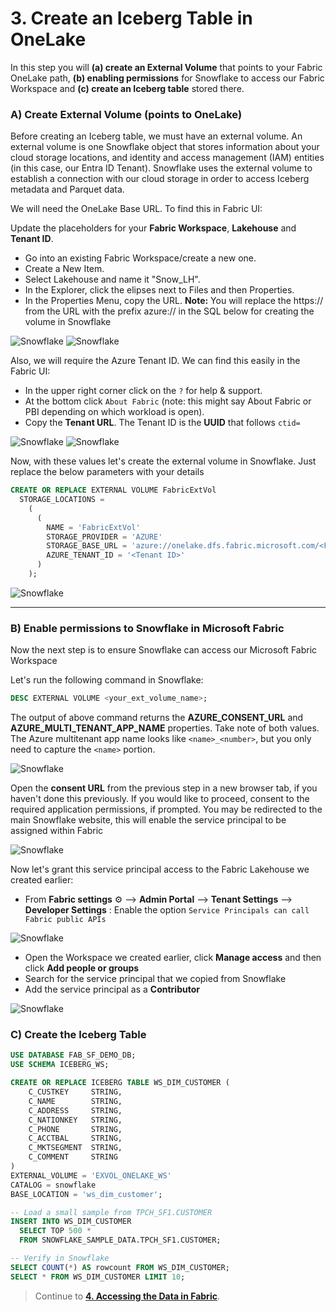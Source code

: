 # 3. Create an Iceberg Table in OneLake

In this step you will **(a) create an External Volume** that points to your Fabric OneLake path, **(b) enabling permissions** for Snowflake to access our Fabric Workspace and **(c) create an Iceberg table** stored there.

### A) Create External Volume (points to OneLake)

Before creating an Iceberg table, we must have an external volume. An external volume is one Snowflake object that stores information about your cloud storage locations, and identity and access management (IAM) entities (in this case, our Entra ID Tenant). Snowflake uses the external volume to establish a connection with our cloud storage in order to access Iceberg metadata and Parquet data.

We will need the OneLake Base URL. To find this in Fabric UI:

Update the placeholders for your **Fabric Workspace**, **Lakehouse** and **Tenant ID**.

- Go into an existing Fabric Workspace/create a new one.
- Create a New Item.
- Select Lakehouse and name it "Snow_LH".
- In the Explorer, click the elipses next to Files and then Properties.
- In the Properties Menu, copy the URL.
  **Note:** You will replace the https:// from the URL with the prefix azure:// in the SQL below for creating the volume in Snowflake

![Snowflake](img/snowflake_4.png)
![Snowflake](img/snowflake_3.png)


Also, we will require the Azure Tenant ID. We can find this easily in the Fabric UI:

- In the upper right corner click on the `?` for help & support.
- At the bottom click `About Fabric` (note: this might say About Fabric or PBI depending on which workload is open).
- Copy the **Tenant URL**. The Tenant ID is the **UUID** that follows `ctid=`

![Snowflake](img/snowflake_5.png)
![Snowflake](img/snowflake_6.png)


Now, with these values let's create the external volume in Snowflake. Just replace the below parameters with your details

```sql
CREATE OR REPLACE EXTERNAL VOLUME FabricExtVol
  STORAGE_LOCATIONS =
    (
      (
        NAME = 'FabricExtVol'
        STORAGE_PROVIDER = 'AZURE'
        STORAGE_BASE_URL = 'azure://onelake.dfs.fabric.microsoft.com/<FabricWorkspaceName>>/<FabricLakehouseName>.Lakehouse/Files/'
        AZURE_TENANT_ID = '<Tenant ID>'
      )
    );

```

![Snowflake](img/snowflake_7.png)




---

### B) Enable permissions to Snowflake in Microsoft Fabric

Now the next step is to ensure Snowflake can access our Microsoft Fabric Workspace

Let's run the following command in Snowflake:


```sql
DESC EXTERNAL VOLUME <your_ext_volume_name>;
```


The output of above command returns the **AZURE_CONSENT_URL** and **AZURE_MULTI_TENANT_APP_NAME** properties. Take note of both values. The Azure multitenant app name looks like `<name>_<number>`, but you only need to capture the `<name>` portion.

![Snowflake](img/snowflake_8.png)

Open the **consent URL** from the previous step in a new browser tab, if you haven't done this previously. If you would like to proceed, consent to the required application permissions, if prompted. You may be redirected to the main Snowflake website, this will enable the service principal to be assigned within Fabric

![Snowflake](img/snowflake_sp.png)


Now let's grant this service principal access to the Fabric Lakehouse we created earlier:

- From **Fabric settings** :gear: --> **Admin Portal** --> **Tenant Settings** --> **Developer Settings** : Enable the option `Service Principals can call Fabric public APIs`

![Snowflake](img/snowflake_9.png)


- Open the Workspace we created earlier, click **Manage access** and then click **Add people or groups**
- Search for the service principal that we copied from Snowflake
- Add the service principal as a **Contributor**

![Snowflake](img/snowflake_10.png)

### C) Create the Iceberg Table

```sql
USE DATABASE FAB_SF_DEMO_DB;
USE SCHEMA ICEBERG_WS;

CREATE OR REPLACE ICEBERG TABLE WS_DIM_CUSTOMER (
    C_CUSTKEY     STRING,
    C_NAME        STRING,
    C_ADDRESS     STRING,
    C_NATIONKEY   STRING,
    C_PHONE       STRING,
    C_ACCTBAL     STRING,
    C_MKTSEGMENT  STRING,
    C_COMMENT     STRING
)
EXTERNAL_VOLUME = 'EXVOL_ONELAKE_WS'
CATALOG = snowflake
BASE_LOCATION = 'ws_dim_customer';

-- Load a small sample from TPCH_SF1.CUSTOMER
INSERT INTO WS_DIM_CUSTOMER
  SELECT TOP 500 *
  FROM SNOWFLAKE_SAMPLE_DATA.TPCH_SF1.CUSTOMER;

-- Verify in Snowflake
SELECT COUNT(*) AS rowcount FROM WS_DIM_CUSTOMER;
SELECT * FROM WS_DIM_CUSTOMER LIMIT 10;
```

> Continue to **[4. Accessing the Data in Fabric](04-accessing-the-data-in-fabric.md)**.
